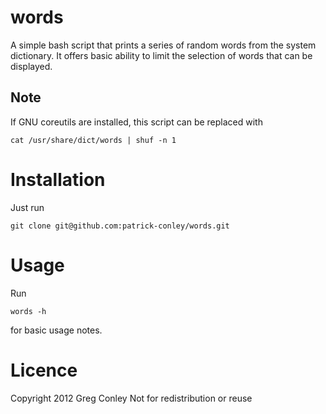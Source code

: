 words
=====

A simple bash script that prints a series of random words from the system
dictionary. It offers basic ability to limit the selection of words that can be
displayed.

Note
----

If GNU coreutils are installed, this script can be replaced with

    cat /usr/share/dict/words | shuf -n 1

Installation
============

Just run

    git clone git@github.com:patrick-conley/words.git

Usage
=====

Run

    words -h

for basic usage notes.

Licence
=======

Copyright 2012 Greg Conley
Not for redistribution or reuse
